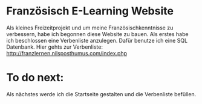 ﻿# Französisch E-Learning Website
Als kleines Freizeitprojekt und um meine Französischkenntnisse zu verbessern,
habe ich begonnen diese Website zu bauen.
Als erstes habe ich beschlossen eine Verbenliste anzulegen.
Dafür benutze ich eine SQL Datenbank.
Hier gehts zur Verbenliste: http://franzlernen.nilsposthumus.com/index.php
# To do next:
Als nächstes werde ich die Startseite gestalten und die Verbenliste
befüllen.

